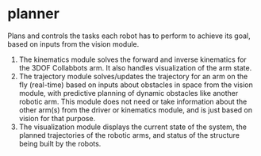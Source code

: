 # planner
Plans and controls the tasks each robot has to perform to achieve its goal, based on inputs from the vision module.
1. The kinematics module solves the forward and inverse kinematics for the 3DOF Collabbots arm. It also handles visualization 
of the arm state.
2. The trajectory module solves/updates the trajectory for an arm  on the fly (real-time) based on inputs about obstacles in space from the vision module, with predictive planning of dynamic obstacles like another robotic arm. This module does not need or take information about the other arm(s) from the driver or kinematics module, and is just based on vision for that purpose.
3. The visualization module displays the current state of the system, the planned trajectories of the robotic arms, and status of the structure being built by the robots.

